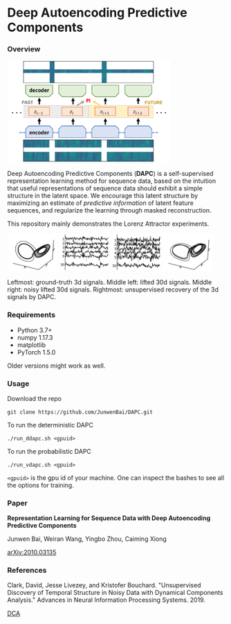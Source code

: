 # Deep Autoencoding Predictive Components

### Overview

<p float="middle">
  <img src="figs/DAPC.png" width="75%" />
</p>



Deep Autoencoding Predictive Components (**DAPC**) is a self-supervised representation learning method for sequence data, based on the intuition that useful representations of sequence data should exhibit a simple structure in the latent space. We encourage this latent structure by maximizing an estimate of *predictive information* of latent feature sequences, and regularize the learning through masked reconstruction. 

This repository mainly demonstrates the Lorenz Attractor experiments. 

<p float="middle">
  <img src="figs/raw.png" width="23%" />
  <img src="figs/30d.png" width="23%" /> 
  <img src="figs/30d_noisy.png" width="23%" />
  <img src="figs/recovered.png" width="23%" />
</p>

Leftmost:  ground-truth 3d signals. Middle left: lifted 30d signals. Middle right: noisy lifted 30d signals. Rightmost: unsupervised recovery of the 3d signals by DAPC.

### Requirements

- Python 3.7+
- numpy 1.17.3
- matplotlib
- PyTorch 1.5.0

Older versions might work as well.

### Usage

Download the repo

```
git clone https://github.com/JunwenBai/DAPC.git
```

To run the deterministic DAPC

```
./run_ddapc.sh <gpuid>
```

To run the probabilistic DAPC

```
./run_vdapc.sh <gpuid>
```

`<gpuid>` is the gpu id of your machine. One can inspect the bashes to see all the options for training. 

### Paper

**Representation Learning for Sequence Data with Deep Autoencoding Predictive Components**

Junwen Bai, Weiran Wang, Yingbo Zhou, Caiming Xiong

[arXiv:2010.03135](https://arxiv.org/abs/2010.03135)

### References

Clark, David, Jesse Livezey, and Kristofer Bouchard. "Unsupervised Discovery of Temporal Structure in Noisy Data with Dynamical Components Analysis." Advances in Neural Information Processing Systems. 2019.

[DCA](https://github.com/BouchardLab/DynamicalComponentsAnalysis)

